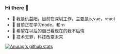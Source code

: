 ### Hi there 👋

- 🔭 我是仇益阳，目前在深圳工作，主要是js,vue，react
- 🌱 目前正在学习node，和rn
- 👯 希望在以后的自己看现在的我不后悔
- 🤔 技术无罪，科技改变未来

[![Anurag's github stats](https://github-readme-stats.vercel.app/api?username=Augly)](https://github.com/anuraghazra/github-readme-stats)
